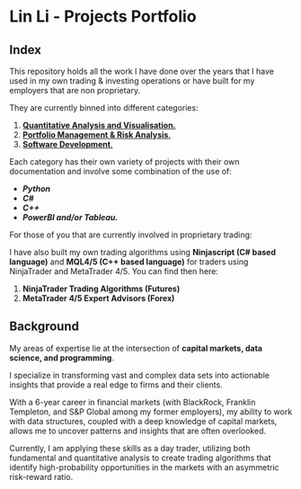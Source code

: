 # Lin Li - Projects Portfolio

## Index
This repository holds all the work I have done over the years that I have used in my own trading & investing operations or have built for my employers that are non proprietary. 

They are currently binned into different categories: 

1. [**Quantitative Analysis and Visualisation.**](https://github.com/linli2492/ProjectsPortfolio/tree/main/QuantitativeAnalysisAndVisualization)
2. [**Portfolio Management & Risk Analysis**.](https://github.com/linli2492/ProjectsPortfolio/tree/main/PortfolioManagementAndRiskAnalytics)
3. [**Software Development**.](https://github.com/linli2492/ProjectsPortfolio/tree/main/SoftwareDevelopment)

Each category has their own variety of projects with their own documentation and involve some combination of the use of:
- ***Python***
- ***C#***
- ***C++***
- ***PowerBI and/or Tableau.***

For those of you that are currently involved in proprietary trading: 

I have also built my own trading algorithms using **Ninjascript (C# based language)** and **MQL4/5 (C++ based language)** for traders using NinjaTrader and MetaTrader 4/5. You can find then here: 

1. **NinjaTrader Trading Algorithms (Futures)**
2. **MetaTrader 4/5 Expert Advisors (Forex)** 



## Background

My areas of expertise lie at the intersection of **capital markets, data science, and programming**.

I specialize in transforming vast and complex data sets into actionable insights that provide a real edge to firms and their clients.

With a 6-year career in financial markets (with BlackRock, Franklin Templeton, and S&P Global among my former employers), my ability to work with data structures, coupled with a deep knowledge of capital markets, allows me to uncover patterns and insights that are often overlooked.

Currently, I am applying these skills as a day trader, utilizing both fundamental and quantitative analysis to create trading algorithms that identify high-probability opportunities in the markets with an asymmetric risk-reward ratio.

